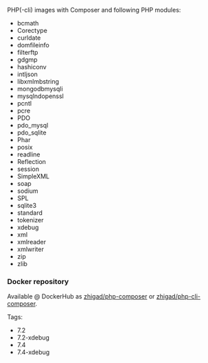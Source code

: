 PHP(-cli) images with Composer and following PHP modules:

 * bcmath
 * Corectype
 * curldate
 * domfileinfo
 * filterftp
 * gdgmp
 * hashiconv
 * intljson
 * libxmlmbstring
 * mongodbmysqli
 * mysqlndopenssl
 * pcntl
 * pcre
 * PDO
 * pdo_mysql
 * pdo_sqlite
 * Phar
 * posix
 * readline
 * Reflection
 * session
 * SimpleXML
 * soap
 * sodium
 * SPL
 * sqlite3
 * standard
 * tokenizer
 * xdebug
 * xml
 * xmlreader
 * xmlwriter
 * zip
 * zlib

### Docker repository

Available @ DockerHub as [zhigad/php-composer](https://hub.docker.com/r/zhigad/php-composer) or [zhigad/php-cli-composer](https://hub.docker.com/r/zhigad/php-cli-composer).

Tags:
 * 7.2
 * 7.2-xdebug
 * 7.4
 * 7.4-xdebug
